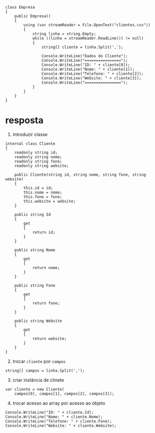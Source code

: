 ﻿```
class Empresa
{
    public Empresa()
    {
        using (var streamReader = File.OpenText("clientes.csv"))
        {
            string linha = string.Empty;
            while ((linha = streamReader.ReadLine()) != null)
            {
                string[] cliente = linha.Split(',');

                Console.WriteLine("Dados do Cliente");
                Console.WriteLine("================");
                Console.WriteLine("ID: " + cliente[0]);
                Console.WriteLine("Nome: " + cliente[1]);
                Console.WriteLine("Telefone: " + cliente[2]);
                Console.WriteLine("Website: " + cliente[3]);
                Console.WriteLine("================");
            }
        }
    }
}
```

# resposta

1. Introduzir classe

```
internal class Cliente
{
    readonly string id;
    readonly string nome;
    readonly string fone;
    readonly string website;

    public Cliente(string id, string nome, string fone, string website)
    {
        this.id = id;
        this.nome = nome;
        this.fone = fone;
        this.website = website;
    }

    public string Id
    {
        get
        {
            return id;
        }
    }

    public string Nome
    {
        get
        {
            return nome;
        }
    }

    public string Fone
    {
        get
        {
            return fone;
        }
    }

    public string Website
    {
        get
        {
            return website;
        }
    }
}
```

2. trocar `cliente` por `campos`

```
string[] campos = linha.Split(',');
```

3. criar instância de clinete

```
var cliente = new Cliente(
 	campos[0], campos[1], campos[2], campos[3]);
```

4. trocar acesso ao array por acesso ao objeto

```
Console.WriteLine("ID: " + cliente.Id);
Console.WriteLine("Nome: " + cliente.Nome);
Console.WriteLine("Telefone: " + cliente.Fone);
Console.WriteLine("Website: " + cliente.Website);
```
